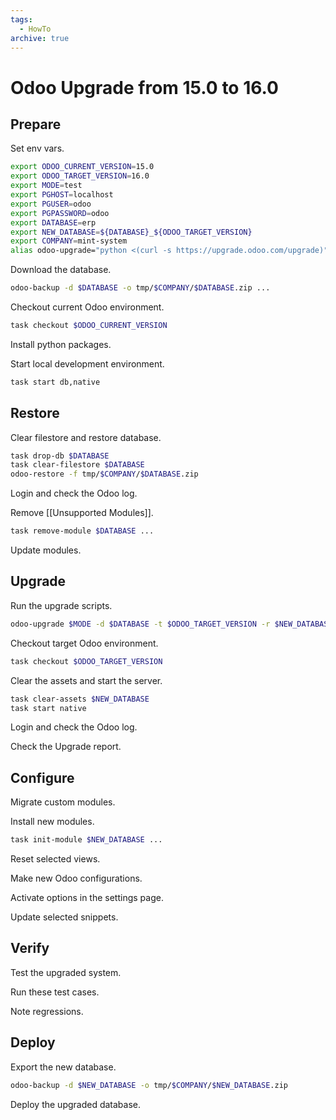 ```yaml
---
tags:
  - HowTo
archive: true
---
```

# Odoo Upgrade from 15.0 to 16.0

## Prepare

Set env vars.

```bash
export ODOO_CURRENT_VERSION=15.0
export ODOO_TARGET_VERSION=16.0
export MODE=test
export PGHOST=localhost
export PGUSER=odoo
export PGPASSWORD=odoo
export DATABASE=erp
export NEW_DATABASE=${DATABASE}_${ODOO_TARGET_VERSION}
export COMPANY=mint-system
alias odoo-upgrade="python <(curl -s https://upgrade.odoo.com/upgrade)"
```

Download the database.

```bash
odoo-backup -d $DATABASE -o tmp/$COMPANY/$DATABASE.zip ...
```

Checkout current Odoo environment.

```bash
task checkout $ODOO_CURRENT_VERSION
```

Install python packages.

Start local development environment.

```bash
task start db,native
```

## Restore

Clear filestore and restore database.

```bash
task drop-db $DATABASE
task clear-filestore $DATABASE
odoo-restore -f tmp/$COMPANY/$DATABASE.zip
```

Login and check the Odoo log.

Remove [[Unsupported Modules]].

```bash
task remove-module $DATABASE ...
```

Update modules.

## Upgrade

Run the upgrade scripts.

```bash
odoo-upgrade $MODE -d $DATABASE -t $ODOO_TARGET_VERSION -r $NEW_DATABASE
```

Checkout target Odoo environment.

```bash
task checkout $ODOO_TARGET_VERSION
```

Clear the assets and start the server.

```bash
task clear-assets $NEW_DATABASE
task start native
```

Login and check the Odoo log.

Check the Upgrade report.

## Configure

Migrate custom modules.

Install new modules.

```bash
task init-module $NEW_DATABASE ...
```

Reset selected views.

Make new Odoo configurations.

Activate options in the settings page.

Update selected snippets.

## Verify

Test the upgraded system.

Run these test cases.

Note regressions.

## Deploy

Export the new database.

```bash
odoo-backup -d $NEW_DATABASE -o tmp/$COMPANY/$NEW_DATABASE.zip
```

Deploy the upgraded database.